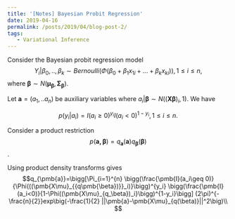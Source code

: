 ```yaml
---
title: '[Notes] Bayesian Probit Regression'
date: 2019-04-16
permalink: /posts/2019/04/blog-post-2/
tags:
   - Variational Inference
---
```


Consider the Bayesian probit regression model 
$$
Y_i|\beta_0,..,\beta_k \sim Bernoulli(\Phi(\beta_0+\beta_1x_{1i}+...+\beta_kx_{ki})), 1\leq i\leq n,
$$
where $\pmb{\beta}\sim N(\pmb{\mu_{\beta}},\pmb{\Sigma_{\beta}}).$

Let $\pmb{a}=(a_1,..a_n)$ be auxiliary variables where $a_i|\pmb{\beta} \sim N((\pmb{X\beta})_i,1)$. We have

$$p(y_i|a_i)= I(a_i\geq 0)^{y_i}I(a_i<0)^{1-y_i}, 1 \leq i  \leq n.$$

Consider a product restriction $$p(\pmb{a,\beta})=q_{\pmb{a}}(\pmb{a})q_{\pmb{\beta}}(\pmb{\beta})$$.

Using product density transforms gives $$q_{\pmb{a}}=\bigg[\Pi_{i=1}^{n} \bigg(\frac{\pmb{I}(a_i\geq 0)}{\Phi(((\pmb{X\mu}_{{q\pmb{\beta})}}_i)}\bigg)^{y_i}
\bigg(\frac{\pmb{I}(a_i<0)}{1-\Phi((\pmb{X\mu}_{q_\beta})_i}\bigg)^{1-y_i}\bigg]
(2\pi)^{-\frac{n}{2}}exp\big(-\frac{1}{2} ||\pmb{a}-\pmb{X\mu}_{q(\beta)}||^2\big)\\
$$